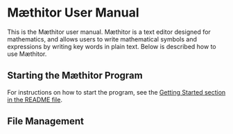 # Mæthitor User Manual
This is the Mæthitor user manual. Mæthitor is a text editor designed for mathematics, and allows users to write mathematical symbols and expressions by writing key words in plain text. Below is described how to use Mæthitor.

## Starting the Mæthitor Program
For instructions on how to start the program, see the [Getting Started section in the README file](README.md#getting-started).

## File Management
